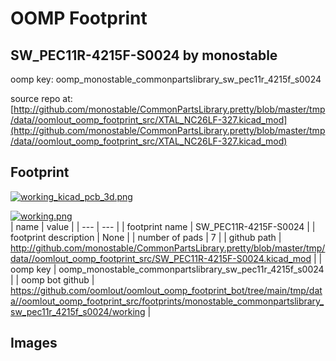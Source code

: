 # OOMP Footprint  
## SW_PEC11R-4215F-S0024  by monostable  
  
oomp key: oomp_monostable_commonpartslibrary_sw_pec11r_4215f_s0024  
  
source repo at: [http://github.com/monostable/CommonPartsLibrary.pretty/blob/master/tmp/data//oomlout_oomp_footprint_src/XTAL_NC26LF-327.kicad_mod](http://github.com/monostable/CommonPartsLibrary.pretty/blob/master/tmp/data//oomlout_oomp_footprint_src/XTAL_NC26LF-327.kicad_mod)  
## Footprint  
  
[![working_kicad_pcb_3d.png](working_kicad_pcb_3d_600.png)](working_kicad_pcb_3d.png)  
  
[![working.png](working_600.png)](working.png)  
| name | value | 
| --- | --- | 
| footprint name | SW_PEC11R-4215F-S0024 | 
| footprint description | None | 
| number of pads | 7 | 
| github path | http://github.com/monostable/CommonPartsLibrary.pretty/blob/master/tmp/data//oomlout_oomp_footprint_src/SW_PEC11R-4215F-S0024.kicad_mod | 
| oomp key | oomp_monostable_commonpartslibrary_sw_pec11r_4215f_s0024 | 
| oomp bot github | https://github.com/oomlout/oomlout_oomp_footprint_bot/tree/main/tmp/data//oomlout_oomp_footprint_src/footprints/monostable_commonpartslibrary_sw_pec11r_4215f_s0024/working | 
## Images  
